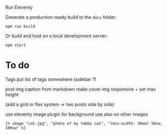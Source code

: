 Run Eleventy

Generate a production-ready build to the `docs` folder:

```
npm run build
```

Or build and host on a local development server:

```
npm start
```

<h1>To do</h1>
Tags
    put list of tags somewhere (sidebar ?)

post img
    caption from markdown
    make cover img responsive + set max height

(add a grid or flex system -> two posts side by side)

use eleventy image plugin for background
    use also on other images

    {% image "cat.jpg", "photo of my tabby cat", "(min-width: 30em) 50vw, 100vw" %}